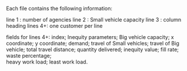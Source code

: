 Each file contains the following information:

line  1 : number of agencies
line  2 : Small vehicle capacity 
line  3 : column heading
lines 4+: one customer per line 

fields for lines 4+:
index;
Inequity parameters;
Big vehicle capacity;
x coordinate;
y coordinate;
demand;
travel of Small vehicles;
travel of Big vehicle;
total travel distance;
quantity delivered;
inequity value;	
fill rate;
waste percentage;	
heavy work load;
least work load.
